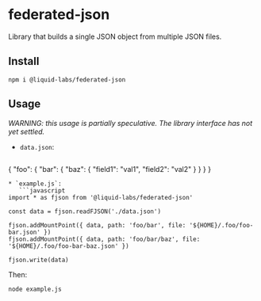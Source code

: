 # federated-json

Library that builds a single JSON object from multiple JSON files.

## Install

```
npm i @liquid-labs/federated-json
```

## Usage

_*WARNING: this usage is partially speculative. The library interface has not yet settled.*_

* `data.json`:
   ```json
{
  "foo": {
    "bar": {
      "baz": { "field1": "val1", "field2": "val2" }
    }
  }
}
```
* `example.js`:
   ```javascript
import * as fjson from '@liquid-labs/federated-json'

const data = fjson.readFJSON('./data.json')

fjson.addMountPoint({ data, path: 'foo/bar', file: '${HOME}/.foo/foo-bar.json' })
fjson.addMountPoint({ data, path: 'foo/bar/baz', file: '${HOME}/.foo/foo-bar-baz.json' })

fjson.write(data)
```

Then:
```bash
node example.js
```
